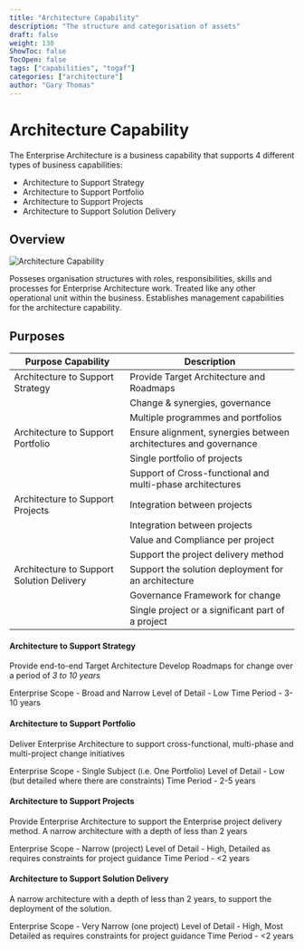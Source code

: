 ```yaml
---
title: "Architecture Capability"
description: "The structure and categorisation of assets"
draft: false
weight: 130
ShowToc: false
TocOpen: false
tags: ["capabilities", "togaf"]
categories: ["architecture"]
author: "Gary Thomas"
---
```


# Architecture Capability

The Enterprise Architecture is a business capability that supports 4 different types of business capabilities:
- Architecture to Support Strategy
- Architecture to Support Portfolio
- Architecture to Support Projects
- Architecture to Support Solution Delivery


## Overview

![Architecture Capability](/images/architecture/togaf/architectureCapability.png)

Posseses organisation structures with roles, responsibilities, skills and processes for Enterprise Architecture work.
Treated like any other operational unit within the business.
Establishes management capabilities for the architecture capability.

## Purposes

|Purpose Capability|Description|
|---|---|
|Architecture to Support Strategy|Provide Target Architecture and Roadmaps|
| |Change & synergies, governance|
| |Multiple programmes and portfolios|
|Architecture to Support Portfolio|Ensure alignment, synergies between architectures and governance|
| |Single portfolio of projects|
| |Support of Cross-functional and multi-phase architectures|
|Architecture to Support Projects|Integration between projects|
| |Integration between projects|
| |Value and Compliance per project|
| |Support the project delivery method|
|Architecture to Support Solution Delivery|Support the solution deployment for an architecture|
| |Governance Framework for change|
| |Single project or a significant part of a project|

#### Architecture to Support Strategy
Provide end-to-end Target Architecture
Develop Roadmaps for change over a period of *3 to 10 years*

Enterprise Scope - Broad and Narrow
Level of Detail - Low
Time Period - 3-10 years

#### Architecture to Support Portfolio
Deliver Enterprise Architecture to support cross-functional, multi-phase and multi-project change initiatives

Enterprise Scope - Single Subject (i.e. One Portfolio)
Level of Detail - Low (but detailed where there are constraints)
Time Period - 2-5 years

#### Architecture to Support Projects
Provide Enterprise Architecture to support the Enterprise project delivery method. A narrow architecture with a depth of less than 2 years

Enterprise Scope - Narrow (project)
Level of Detail - High, Detailed as requires constraints for project guidance
Time Period - <2 years

#### Architecture to Support Solution Delivery
A narrow architecture with a depth of less than 2 years, to support the deployment of the solution.

Enterprise Scope - Very Narrow (one project)
Level of Detail - High, Most Detailed as requires constraints for project guidance
Time Period - <2 years




